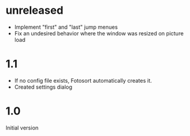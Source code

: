 # unreleased

- Implement "first" and "last" jump menues
- Fix an undesired behavior where the window was resized on picture load

# 1.1

- If no config file exists, Fotosort automatically creates it.
- Created settings dialog

# 1.0

Initial version
